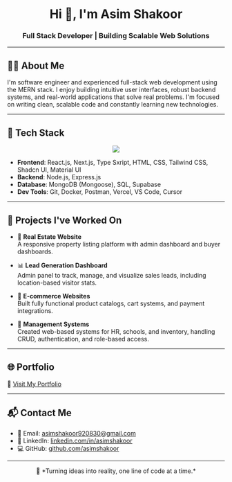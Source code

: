 <h1 align="center">Hi 👋, I'm Asim Shakoor</h1>
<h3 align="center">Full Stack Developer | Building Scalable Web Solutions</h3>

---

## 👨‍💼 About Me

I'm software engineer and experienced full-stack web development using the MERN stack. I enjoy building intuitive user interfaces, robust backend systems, and real-world applications that solve real problems. I'm focused on writing clean, scalable code and constantly learning new technologies.

---

## 🧰 Tech Stack

<p align="center">
  <img src="https://skillicons.dev/icons?i=js,ts,react,nextjs,nodejs,express,mongodb,tailwind,html,css,git,docker,vercel" />
</p>

- **Frontend**: React.js, Next.js, Type Sxript, HTML, CSS, Tailwind CSS, Shadcn UI, Material UI 
- **Backend**: Node.js, Express.js  
- **Database**: MongoDB (Mongoose), SQL, Supabase 
- **Dev Tools**: Git, Docker, Postman, Vercel, VS Code, Cursor  

---

## 💼 Projects I've Worked On

- 🔑 **Real Estate Website**  
  A responsive property listing platform with admin dashboard and buyer dashboards.

- 📊 **Lead Generation Dashboard**  
  Admin panel to track, manage, and visualize sales leads, including location-based visitor stats.

- 🛒 **E-commerce Websites**  
  Built fully functional product catalogs, cart systems, and payment integrations.

- 🏫 **Management Systems**  
  Created web-based systems for HR, schools, and inventory, handling CRUD, authentication, and role-based access.

---

## 🌐 Portfolio

🔗 [Visit My Portfolio](https://asimshakoor11.github.io/asim_portfolio.com/)

---

## 📬 Contact Me

- 📧 Email: [asimshakoor920830@gmail.com](mailto:asimshakoor920830@gmail.com)  
- 💼 LinkedIn: [linkedin.com/in/asimshakoor](https://www.linkedin.com/in/asim-shakoor-99b52725a/)  
- 💻 GitHub: [github.com/asimshakoor](https://github.com/asimshakoor11)

---

<p align="center">
  🚀 *Turning ideas into reality, one line of code at a time.*
</p>
